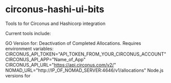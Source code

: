 # circonus-hashi-ui-bits
Tools to for Circonus and Hashicorp integration

Current tools include:

  GO Version for:
    Deactivation of Completed Allocations.
    Requires environment variables:
      CIRCONUS_API_TOKEN="API_TOKEN_FROM_YOUR_CIRCONUS_ACCOUNT"
      CIRCONUS_API_APP="Name_of_App"
      CIRCONUS_API_URL="https://api.circonus.com/v2/"
      NOMAD_URL="http://IP_OF_NOMAD_SERVER:4646/v1/allocations"
  Node.js versions for
